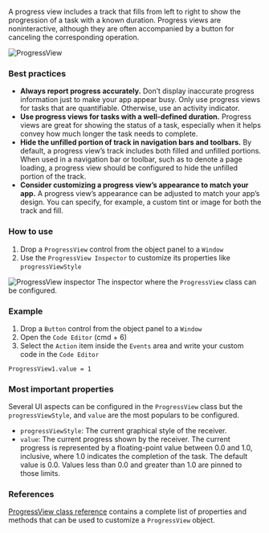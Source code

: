 A progress view includes a track that fills from left to right to show the progression of a task with a known duration. Progress views are noninteractive, although they are often accompanied by a button for canceling the corresponding operation.

![ProgressView](images/progressview1.png)

### Best practices
* **Always report progress accurately.** Don’t display inaccurate progress information just to make your app appear busy. Only use progress views for tasks that are quantifiable. Otherwise, use an activity indicator.
* **Use progress views for tasks with a well-defined duration.** Progress views are great for showing the status of a task, especially when it helps convey how much longer the task needs to complete.
* **Hide the unfilled portion of track in navigation bars and toolbars.** By default, a progress view’s track includes both filled and unfilled portions. When used in a navigation bar or toolbar, such as to denote a page loading, a progress view should be configured to hide the unfilled portion of the track.
* **Consider customizing a progress view’s appearance to match your app.** A progress view’s appearance can be adjusted to match your app’s design. You can specify, for example, a custom tint or image for both the track and fill.

### How to use
1. Drop a `ProgressView` control from the object panel to a `Window`
2. Use the `ProgressView Inspector` to customize its properties like `progressViewStyle`

![`ProgressView` inspector](images/progressview2.png)
The inspector where the `ProgressView` class can be configured.

### Example
1. Drop a `Button` control from the object panel to a `Window`
2. Open the `Code Editor` (cmd + 6)
3. Select the `Action` item inside the `Events` area and write your custom code in the `Code Editor`
```
ProgressView1.value = 1
```

### Most important properties
Several UI aspects can be configured in the `ProgressView` class but the `progressViewStyle`, and `value` are the most populars to be configured.
- `progressViewStyle`: The current graphical style of the receiver.
- `value`: The current progress shown by the receiver. The current progress is represented by a floating-point value between 0.0 and 1.0, inclusive, where 1.0 indicates the completion of the task. The default value is 0.0. Values less than 0.0 and greater than 1.0 are pinned to those limits.

### References
[ProgressView class reference](../classes/ProgressView.html) contains a complete list of properties and methods that can be used to customize a `ProgressView` object.
